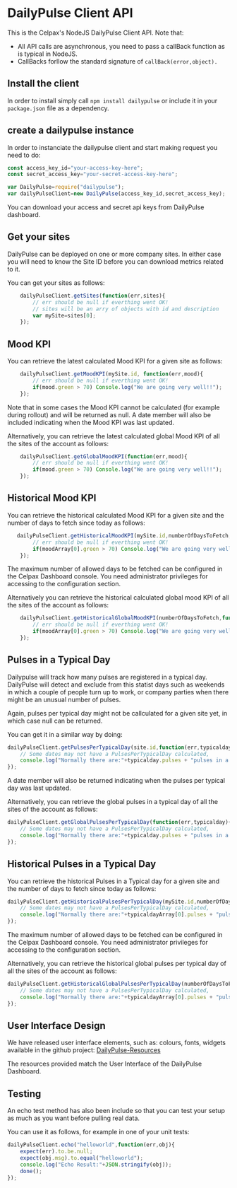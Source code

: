 # DailyPulse Client API

This is the Celpax's NodeJS DailyPulse Client API. Note that:

- All API calls are asynchronous, you need to pass a callBack function as is typical in NodeJS.
- CallBacks forllow the standard signature of `callBack(error,object).`

## Install the client

In order to install simply call `npm install dailypulse` or include it in your `package.json` file as a dependency.

## create a dailypulse instance

In order to instanciate the dailypulse client and start making request you need to do:

```javascript
const access_key_id="your-access-key-here";
const secret_access_key="your-secret-access-key-here";

var DailyPulse=require("dailypulse");
var dailyPulseClient=new DailyPulse(access_key_id,secret_access_key);
```
You can download your access and secret api keys from DailyPulse dashboard.

## Get your sites
DailyPulse can be deployed on one or more company sites. In either case you will need to know the Site ID before you can download metrics related to it.

You can get your sites as follows:
```javascript
    dailyPulseClient.getSites(function(err,sites){
        // err should be null if everthing went OK!
        // sites will be an arry of objects with id and description
        var mySite=sites[0];
    });
```

## Mood KPI

You can retrieve the latest calculated Mood KPI for a given site as follows:

```javascript
    dailyPulseClient.getMoodKPI(mySite.id, function(err,mood){
        // err should be null if everthing went OK!
        if(mood.green > 70) Console.log("We are going very well!!");
    });
```

Note that in some cases the Mood KPI cannot be calculated (for example during rollout) and will be returned as null. A date member will also be included indicating when the Mood KPI was last updated.

Alternatively, you can retrieve the latest calculated global Mood KPI of all the sites of the account as follows:

```javascript
    dailyPulseClient.getGlobalMoodKPI(function(err,mood){
        // err should be null if everthing went OK!
        if(mood.green > 70) Console.log("We are going very well!!");
    });
```

## Historical Mood KPI

You can retrieve the historical calculated Mood KPI for a given site and the number of days to fetch since today as follows:

```javascript
   dailyPulseClient.getHistoricalMoodKPI(mySite.id,numberOfDaysToFetch,function(err,moodArray){ 
        // err should be null if everthing went OK!
        if(moodArray[0].green > 70) Console.log("We are going very well!!");
    });
```

The maximum number of allowed days to be fetched can be configured in the Celpax Dashboard console. You need administrator privileges for accessing to the configuration section. 

Alternatively you can retrieve the historical calculated global mood KPI of all the sites of the account as follows:

```javascript
    dailyPulseClient.getHistoricalGlobalMoodKPI(numberOfDaysToFetch,function(err,moodArray){ 
        // err should be null if everthing went OK!
        if(moodArray[0].green > 70) Console.log("We are going very well!!");
    });
```

## Pulses in a Typical Day

Dailypulse will track how many pulses are registered in a typical day. DailyPulse will detect and exclude from this statist days such as weekends in which a couple of people turn up to work, or company parties when there might be an unusual number of pulses.

Again, pulses per typical day might not be callculated for a given site yet, in which case null can be returned.

You can get it in a similar way by doing:

```javascript
dailyPulseClient.getPulsesPerTypicalDay(site.id,function(err,typicalday){
    // Some dates may not have a PulsesPerTypicalDay calculated,
    console.log("Normally there are:"+typicalday.pulses + "pulses in a typical day");
});
```
A date member will also be returned indicating when the pulses per typical day was last updated.

Alternatively, you can retrieve the global pulses in a typical day of all the sites of the account as follows:
 
```javascript
dailyPulseClient.getGlobalPulsesPerTypicalDay(function(err,typicalday){
    // Some dates may not have a PulsesPerTypicalDay calculated,
    console.log("Normally there are:"+typicalday.pulses + "pulses in a typical day");
});
```
## Historical Pulses in a Typical Day

You can retrieve the historical Pulses in a Typical day for a given site and the number of days to fetch since today as follows:

```javascript
dailyPulseClient.getHistoricalPulsesPerTypicalDay(mySite.id,numberOfDaysToFetch,function(err,typicaldayArray){
    // Some dates may not have a PulsesPerTypicalDay calculated,
    console.log("Normally there are:"+typicaldayArray[0].pulses + "pulses in a typical day");
});
```

The maximum number of allowed days to be fetched can be configured in the Celpax Dashboard console. You need administrator privileges for accessing to the configuration section. 

Alternatively, you can retrieve the historical global pulses per typical day of all the sites of the account as follows:
```javascript
dailyPulseClient.getHistoricalGlobalPulsesPerTypicalDay(numberOfDaysToFetch,function(err,typicaldayArray){
    // Some dates may not have a PulsesPerTypicalDay calculated,
    console.log("Normally there are:"+typicaldayArray[0].pulses + "pulses in a typical day");
});
```

## User Interface Design

We have released user interface elements, such as: colours, fonts, widgets available in the github project: [DailyPulse-Resources](https://github.com/celpax/dailypulse-resources)

The resources provided match the User Interface of the DailyPulse Dashboard.


## Testing

An echo test method has also been include so that you can test your setup as much as you want before pulling real data.

You can use it as follows, for example in one of your unit tests:

```javascript
dailyPulseClient.echo("helloworld",function(err,obj){
    expect(err).to.be.null;
    expect(obj.msg).to.equal("helloworld");
    console.log("Echo Result:"+JSON.stringify(obj));
    done();
});
```



